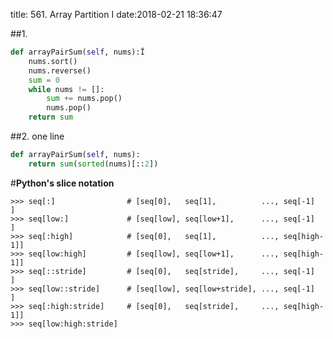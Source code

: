 title: 561. Array Partition I
date:2018-02-21 18:36:47

##1.
```python
def arrayPairSum(self, nums):Ï
    nums.sort()
    nums.reverse()
    sum = 0
    while nums != []:
        sum += nums.pop()
        nums.pop()
    return sum
```
##2. one line
```python
def arrayPairSum(self, nums):
    return sum(sorted(nums)[::2])
```

#**Python's slice notation**
```
>>> seq[:]                # [seq[0],   seq[1],          ..., seq[-1]    ]
>>> seq[low:]             # [seq[low], seq[low+1],      ..., seq[-1]    ]
>>> seq[:high]            # [seq[0],   seq[1],          ..., seq[high-1]]
>>> seq[low:high]         # [seq[low], seq[low+1],      ..., seq[high-1]]
>>> seq[::stride]         # [seq[0],   seq[stride],     ..., seq[-1]    ]
>>> seq[low::stride]      # [seq[low], seq[low+stride], ..., seq[-1]    ]
>>> seq[:high:stride]     # [seq[0],   seq[stride],     ..., seq[high-1]]
>>> seq[low:high:stride] 
```